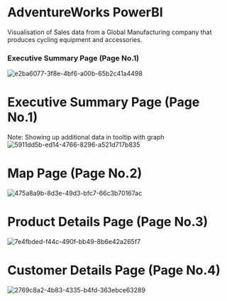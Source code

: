 # AdventureWorks PowerBI
Visualisation of Sales data from a Global Manufacturing company that produces cycling equipment and accessories.

### Executive Summary Page (Page No.1)
![e2ba6077-3f8e-4bf6-a00b-65b2c41a4498](https://github.com/Pravin770/AdventureWorksPowerBI/assets/56891610/2436d8cc-0217-45c6-aee8-21c93511a89e)

# Executive Summary Page (Page No.1) 
Note: Showing up additional data in tooltip with graph
![5911dd5b-ed14-4766-8296-a521d717b835](https://github.com/Pravin770/AdventureWorksPowerBI/assets/56891610/dcc60ed2-355d-439a-b2ac-e05909f39653)

# Map Page (Page No.2)
![475a8a9b-8d3e-49d3-bfc7-66c3b70167ac](https://github.com/Pravin770/AdventureWorksPowerBI/assets/56891610/d057097d-f0a9-4671-90b9-7bfc3ecade8b)

# Product Details Page (Page No.3)
![7e4fbded-f44c-490f-bb49-8b6e42a265f7](https://github.com/Pravin770/AdventureWorksPowerBI/assets/56891610/9fd78cf7-157c-4885-9d89-3ea713272f81)

# Customer Details Page (Page No.4)
![2769c8a2-4b83-4335-b4fd-363ebce63289](https://github.com/Pravin770/AdventureWorksPowerBI/assets/56891610/ef06a2c5-5e54-4fe4-8e97-9757dadc56f5)




